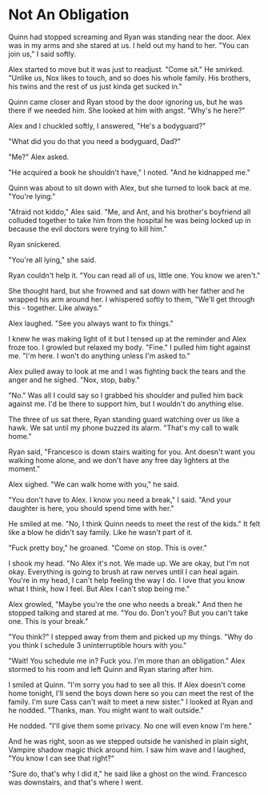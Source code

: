 # Not An Obligation

Quinn had stopped screaming and Ryan was standing near the door. Alex was in my arms and she stared at us. I held out my hand to her. "You can join us,"  I said softly.  

Alex started to move but it was just to readjust. "Come sit." He smirked. "Unlike us, Nox likes to touch, and so does his whole family. His brothers, his twins and the rest of us just kinda get sucked in."

Quinn came closer and Ryan stood by the door ignoring us, but he was there if we needed him. She looked at him with angst. "Why's he here?"

Alex and I chuckled softly, I answered, "He's a bodyguard?"

"What did you do that you need a bodyguard, Dad?"

"Me?" Alex asked.

"He acquired a book he shouldn't have," I noted. "And he kidnapped me."

Quinn was about to sit down with Alex, but she turned to look back at me. "You're lying."

"Afraid not kiddo," Alex said. "Me, and Ant, and his brother's boyfriend all colluded together to take him from the hospital he was being locked up in because the evil doctors were trying to kill him."

Ryan snickered.

"You're all lying," she said.

Ryan couldn't help it. "You can read all of us, little one. You know we aren't."

She thought hard, but she frowned and sat down with her father and he wrapped his arm around her. I whispered softly to them, "We'll get through this - together. Like always."

Alex laughed. "See you always want to fix things."

I knew he was making light of it but I tensed up at the reminder and Alex froze too. I growled but relaxed my body. "Fine." I pulled him tight against me. "I'm here. I won't do anything unless I'm asked to."

Alex pulled away to look at me and I was fighting back the tears and the anger and he sighed. "Nox, stop, baby."

"No." Was all I could say so I grabbed his shoulder and pulled him back against me. I'd be there to support him, but I wouldn't do anything else.

The three of us sat there, Ryan standing guard watching over us like a hawk. We sat until my phone buzzed its alarm. "That's my call to walk home."

Ryan said, "Francesco is down stairs waiting for you. Ant doesn't want you walking home alone, and we don't have any free day lighters at the moment."

Alex sighed.  "We can walk home with you," he said.

"You don't have to Alex. I know you need a break," I said. "And your daughter is here, you should spend time with her."

He smiled at me. "No, I think Quinn needs to meet the rest of the kids." It felt like a blow he didn't say family. Like he wasn't part of it.

"Fuck pretty boy," he groaned. "Come on stop. This is over."

I shook my head. "No Alex it's not. We made up. We are okay, but I'm not okay. Everything is going to brush at raw nerves until I can heal again. You're in my head, I can't help feeling the way I do. I love that you know what I think, how I feel. But Alex I can't stop being me."

Alex growled, "Maybe you're the one who needs a break." And then he stopped talking and stared at me. "You do. Don't you? But you can't take one. This is your break."

"You think?" I stepped away from them and picked up my things. "Why do you think I schedule 3 uninterruptible hours with you."

"Wait! You schedule me in? Fuck you. I'm more than an obligation." Alex stormed to his room and left Quinn and Ryan staring after him.

I smiled at Quinn. "I'm sorry you had to see all this. If Alex doesn't come home tonight, I'll send the boys down here so you can meet the rest of the family. I'm sure Cass can't wait to meet a new sister." I looked at Ryan and he nodded. "Thanks, man. You might want to wait outside."

He nodded. "I'll give them some privacy. No one will even know I'm here."

And he was right, soon as we stepped outside he vanished in plain sight, Vampire shadow magic thick around him. I saw him wave and I laughed, "You know I can see that right?"

"Sure do, that's why I did it," he said like a ghost on the wind. Francesco was downstairs, and that's where I went.